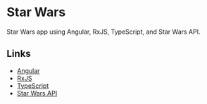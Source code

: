 # Star Wars

Star Wars app using Angular, RxJS, TypeScript, and Star Wars API.

## Links

* [Angular](https://angular.io)
* [RxJS](https://rxjs.dev)
* [TypeScript](https://www.typescriptlang.org)
* [Star Wars API](https://swapi.dev)
